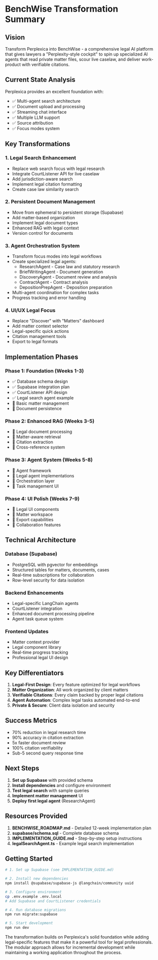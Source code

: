 # BenchWise Transformation Summary

## Vision
Transform Perplexica into BenchWise - a comprehensive legal AI platform that gives lawyers a "Perplexity-style cockpit" to spin up specialized AI agents that read private matter files, scour live caselaw, and deliver work-product with verifiable citations.

## Current State Analysis
Perplexica provides an excellent foundation with:
- ✅ Multi-agent search architecture
- ✅ Document upload and processing
- ✅ Streaming chat interface
- ✅ Multiple LLM support
- ✅ Source attribution
- ✅ Focus modes system

## Key Transformations

### 1. **Legal Search Enhancement**
- Replace web search focus with legal research
- Integrate CourtListener API for live caselaw
- Add jurisdiction-aware search
- Implement legal citation formatting
- Create case law similarity search

### 2. **Persistent Document Management**
- Move from ephemeral to persistent storage (Supabase)
- Add matter-based organization
- Implement legal document types
- Enhanced RAG with legal context
- Version control for documents

### 3. **Agent Orchestration System**
- Transform focus modes into legal workflows
- Create specialized legal agents:
  - ResearchAgent - Case law and statutory research
  - BriefWritingAgent - Document generation
  - DiscoveryAgent - Document review and analysis
  - ContractAgent - Contract analysis
  - DepositionPrepAgent - Deposition preparation
- Multi-agent coordination for complex tasks
- Progress tracking and error handling

### 4. **UI/UX Legal Focus**
- Replace "Discover" with "Matters" dashboard
- Add matter context selector
- Legal-specific quick actions
- Citation management tools
- Export to legal formats

## Implementation Phases

### Phase 1: Foundation (Weeks 1-3)
- ✅ Database schema design
- ✅ Supabase integration plan
- ✅ CourtListener API design
- ✅ Legal search agent example
- 🔄 Basic matter management
- 🔄 Document persistence

### Phase 2: Enhanced RAG (Weeks 3-5)
- 🔄 Legal document processing
- 🔄 Matter-aware retrieval
- 🔄 Citation extraction
- 🔄 Cross-reference system

### Phase 3: Agent System (Weeks 5-8)
- 🔄 Agent framework
- 🔄 Legal agent implementations
- 🔄 Orchestration layer
- 🔄 Task management UI

### Phase 4: UI Polish (Weeks 7-9)
- 🔄 Legal UI components
- 🔄 Matter workspace
- 🔄 Export capabilities
- 🔄 Collaboration features

## Technical Architecture

### Database (Supabase)
- PostgreSQL with pgvector for embeddings
- Structured tables for matters, documents, cases
- Real-time subscriptions for collaboration
- Row-level security for data isolation

### Backend Enhancements
- Legal-specific LangChain agents
- CourtListener integration
- Enhanced document processing pipeline
- Agent task queue system

### Frontend Updates
- Matter context provider
- Legal component library
- Real-time progress tracking
- Professional legal UI design

## Key Differentiators

1. **Legal-First Design**: Every feature optimized for legal workflows
2. **Matter Organization**: All work organized by client matters
3. **Verifiable Citations**: Every claim backed by proper legal citations
4. **Agent Automation**: Complex legal tasks automated end-to-end
5. **Private & Secure**: Client data isolation and security

## Success Metrics
- 70% reduction in legal research time
- 90% accuracy in citation extraction
- 5x faster document review
- 100% citation verifiability
- Sub-5 second query response time

## Next Steps

1. **Set up Supabase** with provided schema
2. **Install dependencies** and configure environment
3. **Test legal search** with sample queries
4. **Implement matter management** UI
5. **Deploy first legal agent** (ResearchAgent)

## Resources Provided

1. **BENCHWISE_ROADMAP.md** - Detailed 12-week implementation plan
2. **supabase/schema.sql** - Complete database schema
3. **IMPLEMENTATION_GUIDE.md** - Step-by-step setup instructions
4. **legalSearchAgent.ts** - Example legal search implementation

## Getting Started

```bash
# 1. Set up Supabase (see IMPLEMENTATION_GUIDE.md)

# 2. Install new dependencies
npm install @supabase/supabase-js @langchain/community uuid

# 3. Configure environment
cp .env.example .env.local
# Add Supabase and CourtListener credentials

# 4. Run database migrations
npm run migrate:supabase

# 5. Start development
npm run dev
```

The transformation builds on Perplexica's solid foundation while adding legal-specific features that make it a powerful tool for legal professionals. The modular approach allows for incremental development while maintaining a working application throughout the process.
